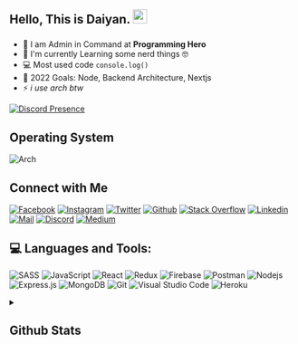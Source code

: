 <!-- welcome message -->
<h2>Hello, This is Daiyan. <img src="https://media.giphy.com/media/hvRJCLFzcasrR4ia7z/giphy.gif" width="25px"> </h2>

###

- 📙 I am Admin in Command at **Programming Hero**
- 🌱 I'm currently Learning some nerd things 🤓
- 💻 Most used code `console.log()`
- 🎯 2022 Goals: Node, Backend Architecture, Nextjs
- ⚡ *i use arch btw*

[![Discord Presence](https://lanyard.cnrad.dev/api/778907112532606997)](https://discord.com/users/778907112532606997)

## Operating System
![Arch](https://img.shields.io/badge/Arch%20Linux-1793D1?logo=arch-linux&logoColor=fff&style=for-the-badge)

## Connect with Me

[![Facebook](https://img.shields.io/badge/Facebook-1877F2?style=for-the-badge&logo=facebook&logoColor=white)](https://www.facebook.com/daiyanjs/)
[![Instagram](https://img.shields.io/badge/Instagram-E4405F?style=for-the-badge&logo=instagram&logoColor=white)](https://www.instagram.com/daiyanabdallah/)
[![Twitter](https://img.shields.io/badge/Twitter-1DA1F2?style=for-the-badge&logo=twitter&logoColor=white)](https://twitter.com/DaiyanDeveloper)
[![Github](https://img.shields.io/badge/GitHub-100000?style=for-the-badge&logo=github&logoColor=white)](https://github.com/coderDaiyan)
[![Stack Overflow](https://img.shields.io/badge/Stack_Overflow-FE7A16?style=for-the-badge&logo=stack-overflow&logoColor=white)](https://stackoverflow.com/users/14914177/coderdaiyan)
[![Linkedin](https://img.shields.io/badge/LinkedIn-0077B5?style=for-the-badge&logo=linkedin&logoColor=white)](https://www.linkedin.com/in/abdallah-daiyan/)
[![Mail](https://img.shields.io/badge/Gmail-D14836?style=for-the-badge&logo=gmail&logoColor=white)](mailto:daiyanabdallah@gmail.com)
[![Discord](https://img.shields.io/badge/Discord-7289DA?style=for-the-badge&logo=discord&logoColor=white)](https://discord.com/users/816268050499633172)
[![Medium](https://img.shields.io/badge/Medium-12100E?style=for-the-badge&logo=medium&logoColor=white)](https://medium.com/@devloperd250)



## 💻 Languages and Tools:

![SASS](https://img.shields.io/badge/Sass-CC6699?style=for-the-badge&logo=sass&logoColor=white)
![JavaScript](https://img.shields.io/badge/JavaScript-F7DF1E?style=for-the-badge&logo=javascript&logoColor=black)
![React](https://img.shields.io/badge/React-20232A?style=for-the-badge&logo=react&logoColor=61DAFB)
![Redux](https://img.shields.io/badge/Redux-593D88?style=for-the-badge&logo=redux&logoColor=white)
![Firebase](https://img.shields.io/badge/firebase-ffca28?style=for-the-badge&logo=firebase&logoColor=black)
![Postman](https://img.shields.io/badge/Postman-FF6C37?style=for-the-badge&logo=Postman&logoColor=white)
![Nodejs](https://img.shields.io/badge/Node.js-339933?style=for-the-badge&logo=nodedotjs&logoColor=white)
![Express.js](https://img.shields.io/badge/Express.js-000000?style=for-the-badge&logo=express&logoColor=white)
![MongoDB](https://img.shields.io/badge/MongoDB-4EA94B?style=for-the-badge&logo=mongodb&logoColor=white)
![Git](https://img.shields.io/badge/Git-F05032?style=for-the-badge&logo=git&logoColor=white)
![Visual Studio Code](https://img.shields.io/badge/Visual_Studio_Code-0078D4?style=for-the-badge&logo=visual%20studio%20code&logoColor=white)
![Heroku](https://img.shields.io/badge/Heroku-430098?style=for-the-badge&logo=heroku&logoColor=white)

<details>
<summary><h2>Github Stats</h2></summary>
<br>

![My github stats](https://github-readme-stats.vercel.app/api?username=coderDaiyan&show_icons=true&theme=nord)

[![Top Langs](https://github-readme-stats.vercel.app/api/top-langs/?username=coderDaiyan&layout=compact&theme=nord)](https://github.com/anuraghazra/github-readme-stats)

[![GitHub Streak](https://github-readme-streak-stats.herokuapp.com/?user=coderDaiyan&theme=nord)](https://git.io/streak-stats)

[![trophy](https://github-profile-trophy.vercel.app/?username=coderDaiyan&theme=nord&no-frame=true&no-bg=false&margin-w=4)](https://github.com/ryo-ma/github-profile-trophy)
</details>



